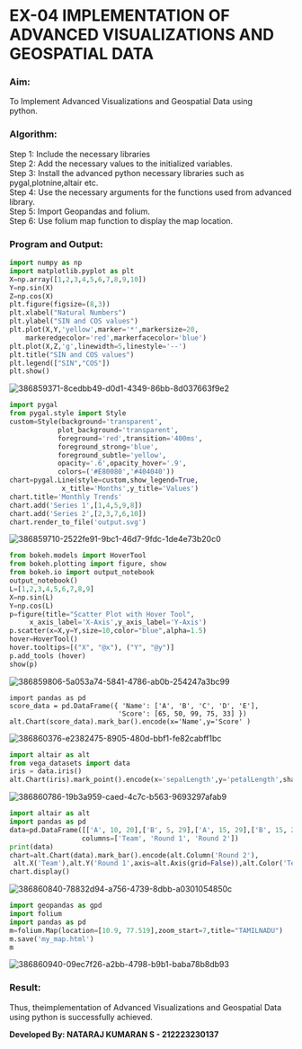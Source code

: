 # EX-04 IMPLEMENTATION OF ADVANCED VISUALIZATIONS AND GEOSPATIAL DATA
### Aim:
To Implement Advanced Visualizations and Geospatial Data using python.&emsp;&emsp;&emsp;&emsp;&emsp;&emsp;
### Algorithm:
Step 1: Include the necessary libraries<br>
Step 2: Add the necessary values to the initialized variables.<br>
Step 3: Install the advanced python necessary libraries such as pygal,plotnine,altair etc.<br>
Step 4: Use the necessary arguments for the functions used from advanced library.<br>
Step 5: Import Geopandas and folium.<br>
Step 6: Use folium map function to display the map location.<br>

### Program and Output:
```Python
import numpy as np
import matplotlib.pyplot as plt
X=np.array([1,2,3,4,5,6,7,8,9,10])
Y=np.sin(X)
Z=np.cos(X)
plt.figure(figsize=(8,3))
plt.xlabel("Natural Numbers")
plt.ylabel("SIN and COS values")
plt.plot(X,Y,'yellow',marker='*',markersize=20,
    markeredgecolor='red',markerfacecolor='blue')
plt.plot(X,Z,'g',linewidth=5,linestyle='--')
plt.title("SIN and COS values")
plt.legend(["SIN","COS"])
plt.show()
```
![386859371-8cedbb49-d0d1-4349-86bb-8d037663f9e2](https://github.com/user-attachments/assets/d30d9c47-856d-4cf7-a5cf-059732766aac)


```Python
import pygal
from pygal.style import Style
custom=Style(background='transparent',
            plot_background='transparent',
            foreground='red',transition='400ms',
            foreground_strong='blue',
            foreground_subtle='yellow',
            opacity='.6',opacity_hover='.9',
            colors=('#E80080','#404040'))
chart=pygal.Line(style=custom,show_legend=True,
             x_title='Months',y_title='Values')
chart.title='Monthly Trends'
chart.add('Series 1',[1,4,5,9,8])
chart.add('Series 2',[2,3,7,6,10])
chart.render_to_file('output.svg')
```

![386859710-2522fe91-9bc1-46d7-9fdc-1de4e73b20c0](https://github.com/user-attachments/assets/610c38fa-7df2-4a94-9384-814587860240)

```Python
from bokeh.models import HoverTool 
from bokeh.plotting import figure, show 
from bokeh.io import output_notebook 
output_notebook() 
L=[1,2,3,4,5,6,7,8,9]
X=np.sin(L)
Y=np.cos(L)
p=figure(title="Scatter Plot with Hover Tool",
     x_axis_label='X-Axis',y_axis_label='Y-Axis') 
p.scatter(x=X,y=Y,size=10,color="blue",alpha=1.5) 
hover=HoverTool() 
hover.tooltips=[("X", "@x"), ("Y", "@y")] 
p.add_tools (hover) 
show(p)
```
![386859806-5a053a74-5841-4786-ab0b-254247a3bc99](https://github.com/user-attachments/assets/8b2d1fd8-4e8c-4c3f-b1bc-17870388d7f3)

```Pythonimport altair as alt 
import pandas as pd  
score_data = pd.DataFrame({ 'Name': ['A', 'B', 'C', 'D', 'E'], 
                           'Score': [65, 50, 99, 75, 33] }) 
alt.Chart(score_data).mark_bar().encode(x='Name',y='Score' )
```
![386860376-e2382475-8905-480d-bbf1-fe82cabff1bc](https://github.com/user-attachments/assets/d8c7c435-b09f-48ab-b8e8-43e77856b322)

```Python
import altair as alt 
from vega_datasets import data
iris = data.iris() 
alt.Chart(iris).mark_point().encode(x='sepalLength',y='petalLength',shape='species')
```
![386860786-19b3a959-caed-4c7c-b563-9693297afab9](https://github.com/user-attachments/assets/726c5351-35fe-48d3-a86f-40c429e6be6c)

```Python
import altair as alt  
import pandas as pd 
data=pd.DataFrame([['A', 10, 20],['B', 5, 29],['A', 15, 29],['B', 15, 20]],
                  columns=['Team', 'Round 1', 'Round 2'])
print(data) 
chart=alt.Chart(data).mark_bar().encode(alt.Column('Round 2'),
 alt.X('Team'),alt.Y('Round 1',axis=alt.Axis(grid=False)),alt.Color('Team')) 
chart.display()
```
![386860840-78832d94-a756-4739-8dbb-a0301054850c](https://github.com/user-attachments/assets/91fa2da1-e042-454a-b4d5-49b40cb5b8ca)

```Python
import geopandas as gpd 
import folium
import pandas as pd 
m=folium.Map(location=[10.9, 77.519],zoom_start=7,title="TAMILNADU") 
m.save('my_map.html')
m
```
![386860940-09ec7f26-a2bb-4798-b9b1-baba78b8db93](https://github.com/user-attachments/assets/c3b5cdb4-59b5-4792-ad75-9bc1329df151)


### Result:
Thus, theimplementation of Advanced Visualizations and Geospatial Data using python is successfully achieved.

**Developed By: NATARAJ KUMARAN S - 212223230137**

